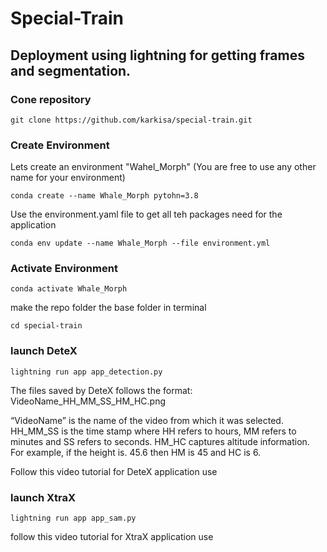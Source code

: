 # Special-Train
## Deployment using lightning for getting frames and segmentation.

### Cone repository

```
git clone https://github.com/karkisa/special-train.git
```
### Create Environment
Lets create an environment "Wahel_Morph" (You are free to use any other name for your environment)

```
conda create --name Whale_Morph pytohn=3.8

```
Use the environment.yaml file to get all teh packages need for the application

```
conda env update --name Whale_Morph --file environment.yml

```

### Activate Environment
```
conda activate Whale_Morph
```

make the repo folder the base folder in terminal

```
cd special-train
```

### launch DeteX

```
lightning run app app_detection.py
```

The files saved by DeteX follows the format: 
VideoName_HH_MM_SS_HM_HC.png 

“VideoName” is the name of the video from which it was selected. HH_MM_SS is the time stamp where HH refers to hours, MM refers to minutes and SS refers to seconds. HM_HC captures altitude information. For example, if the height is. 45.6 then HM is 45 and HC is 6.  

Follow this video tutorial for DeteX application use

### launch XtraX

```
lightning run app app_sam.py
```
follow this video tutorial for XtraX application use
